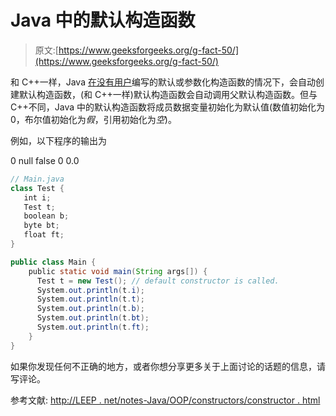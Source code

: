 # Java 中的默认构造函数

> 原文:[https://www.geeksforgeeks.org/g-fact-50/](https://www.geeksforgeeks.org/g-fact-50/)

和 C++一样，Java [在没有用户](https://www.geeksforgeeks.org/g-fact-26/)编写的默认或参数化构造函数的情况下，会自动创建默认构造函数，(和 C++一样)默认构造函数会自动调用父默认构造函数。但与 C++不同，Java 中的默认构造函数将成员数据变量初始化为默认值(数值初始化为 0，布尔值初始化为*假*，引用初始化为*空*)。

例如，以下程序的输出为

0
null
false
0
0.0

```java
// Main.java
class Test {
   int i;
   Test t;
   boolean b;
   byte bt;
   float ft;
}

public class Main {
    public static void main(String args[]) {
      Test t = new Test(); // default constructor is called.
      System.out.println(t.i);
      System.out.println(t.t);
      System.out.println(t.b);
      System.out.println(t.bt);
      System.out.println(t.ft);
    }
}
```

如果你发现任何不正确的地方，或者你想分享更多关于上面讨论的话题的信息，请写评论。

参考文献:
[http://LEEP . net/notes-Java/OOP/constructors/constructor . html](http://leepoint.net/notes-java/oop/constructors/constructor.html)